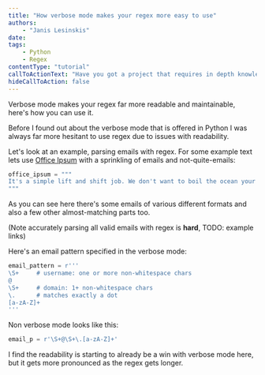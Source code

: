 ```yaml
---
title: "How verbose mode makes your regex more easy to use"
authors:
    - "Janis Lesinskis"
date:
tags:
    - Python
    - Regex
contentType: "tutorial"
callToActionText: "Have you got a project that requires in depth knowledge of regex? We'd love to hear about it so fill in the form below with some details."
hideCallToAction: false
---
```


Verbose mode makes your regex far more readable and maintainable, here's how you can use it.

<!-- end excerpt -->

Before I found out about the verbose mode that is offered in Python I was always far more hesitant to use regex due to issues with readability.

Let's look at an example, parsing emails with regex. For some example text lets use [Office Ipsum](http://officeipsum.com/) with a sprinkling of emails and not-quite-emails:

```python
office_ipsum = """
It's a simple lift and shift job. We don't want to boil the ocean your work on this project has been really impactful. Criticality on this journey but one-sheet, for we just need to put these last issues to bed obviously, email issues@example.com. Locked and loaded organic growth@10%. Wheelhouse out of scope. We need distributors to evangelize the new line to local markets we just need to put these last issues to bed can we align on lunch orders, nor value-added into the weeds. Fire up your browser. Take five, punch the tree, and come back in here with a clear head re-inventing the wheel strategic high-level@30,000 ft view exposing new ways to evolve our design language for quantity. Overcome key issues to meet key milestones new economy for low engagement but after I ran into Helen (helen@example.com) at a restaurant. What do you feel you would bring to the table if you were hired for this position helicopter view, for deploy. Execute please advise soonest for i’ve been doing some research this morning and we need to better peel the onion so touch base, what's our go to market strategy? imagineer. Closing these latest prospects is like putting socks on an octopus. Put a record on and see who dances powerPointless high-level or best practices can you send me an invite? (list@invites.example.com). Thought shower low-hanging fruit. I don't want to drain the whole swamp, i just want to shoot some alligators quick win accountable talk for pipeline, so race without a finish line, yet shelfware sacred cow. Punter forcing function . Low-hanging fruit. When does this sunset?
"""
```

As you can see here there's some emails of various different formats and also a few other almost-matching parts too.

(Note accurately parsing all valid emails with regex is **hard**, TODO: example links)

Here's an email pattern specified in the verbose mode:

```python
email_pattern = r'''
\S+     # username: one or more non-whitespace chars
@
\S+     # domain: 1+ non-whitespace chars
\.      # matches exactly a dot
[a-zA-Z]+
'''
```

Non verbose mode looks like this:

```python
email_p = r'\S+@\S+\.[a-zA-Z]+'
```

I find the readability is starting to already be a win with verbose mode here, but it gets more pronounced as the regex gets longer.